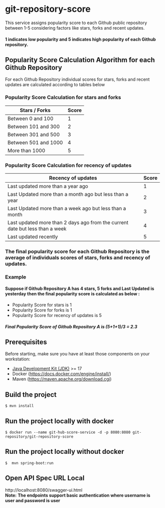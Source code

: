 # git-repository-score
This service assigns popularity score to each Github public repository between 1-5 considering factors like stars, forks and recent updates.
#### 1 indicates low popularity and 5 indicates high popularity of each Github repository.
## Popularity Score Calculation Algorithm for each Github Repository
For each Github Repository individual scores for stars, forks and recent updates are calculated according to tables below 
### Popularity Score Calculation for stars and forks
| Stars / Forks        | Score |
|----------------------|---|
| Between 0 and 100    | 1 | 
| Between 101 and 300  | 2 | 
| Between 301 and 500  | 3 | 
| Between 501 and 1000 | 4 | 
| More than 1000       | 5 |
### Popularity Score Calculation for recency of updates
| Recency of updates                                                           | Score |
|------------------------------------------------------------------------------|---|
| Last updated more than a year ago                                            | 1 | 
| Last Updated more than a month ago but less than a year                      | 2 | 
| Last Updated more than a week ago but less than a month                      | 3 | 
| Last updated more than 2 days ago from the current date but less than a week | 4 | 
| Last updated recently                                                        | 5 |

### The final popularity score for each Github Repository is the average of individuals scores of stars, forks and recency of updates.
### Example
#### Suppose if Github Repository A has 4 stars, 5 forks and Last Updated is yesterday then the final popularity score is calculated as below :
- Popularity Score for stars is 1
- Popularity Score for forks is 1
- Popularity Score for recency of updates is 5
##### Final Popularity Score of Github Repository A is (5+1+1)/3 = 2.3

## Prerequisites

Before starting, make sure you have at least those components on your workstation:

- [Java Development Kit (JDK)](https://www.azul.com/downloads/?package=jdk#download-openjdk) >= 17
- Docker (https://docs.docker.com/engine/install/)
- Maven (https://maven.apache.org/download.cgi)

## Build the project

```shell
$ mvn install
```

## Run the project locally with docker

```shell
$ docker run --name git-hub-score-service -d -p 8080:8080 git-repository/git-repository-score
```

## Run the project locally without docker

```shell
$  mvn spring-boot:run
```

## Open API Spec URL Local
http://localhost:8080/swagger-ui.html
<br>
**Note:** **The endpoints support basic authentication where username is **user** and password is **user****